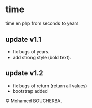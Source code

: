 # time
time en php from seconds to years
## update v1.1
- fix bugs of years.
- add strong style (bold text).
## update v1.2
- fix bugs of return (return all values)
- bootstrap added

&copy; Mohamed BOUCHERBA.